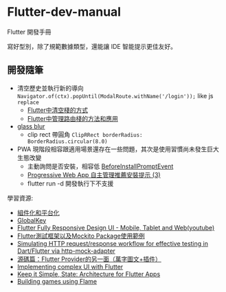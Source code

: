 # Flutter-dev-manual
Flutter 開發手冊

寫好型別，除了規範數據類型，還能讓 IDE 智能提示更佳友好。

## 開發隨筆

- 清空歷史並執行新的導向 `Navigator.of(ctx).popUntil(ModalRoute.withName('/login'));` like js `replace`
  - [Flutter中清空棧的方式](https://blog.csdn.net/Mr_Tony/article/details/112184802)
  - [Flutter中管理路由棧的方法和應用](https://zhuanlan.zhihu.com/p/56289929)
- [glass blur](https://stackoverflow.com/questions/43550853/how-do-i-do-the-frosted-glass-effect-in-flutter)
  - clip rect 帶圓角 `ClipRRect borderRadius: BorderRadius.circular(8.0)`
- PWA 現階段相容跟適用場景還存在一些問題，其次是使用習慣尚未發生巨大生態改變
  - 主動詢問是否安裝，相容低 [BeforeInstallPromptEvent](https://developer.mozilla.org/zh-CN/docs/Web/API/BeforeInstallPromptEvent)
  - [Progressive Web App 自主管理推薦安裝提示 (3)](https://ithelp.ithome.com.tw/m/articles/10263950)
  - flutter run -d 開發執行下不支援

學習資源:
- [組件化和平台化](https://www.kancloud.cn/alex_wsc/flutter_demo/1572034)
- [GlobalKey](https://juejin.cn/post/6844903811870359559)
- [Flutter Fully Responsive Design UI - Mobile, Tablet and Web(youtube)](https://www.youtube.com/watch?v=0mp-Ok00WZE)
- [Flutter測試框架以及Mockito Package使用範例](https://ithelp.ithome.com.tw/articles/10223393)
- [Simulating HTTP request/response workflow for effective testing in Dart/Flutter via http-mock-adapter](https://lomsa.medium.com/simulating-http-request-response-workflow-for-effective-testing-in-dart-flutter-via-7d53ddb724d6)
- [源碼篇：Flutter Provider的另一面（萬字圖文+插件）](https://juejin.cn/post/6968272002515894303)
- [Implementing complex UI with Flutter](https://www.youtube.com/watch?v=FCyoHclCqc8)
- [Keep it Simple, State: Architecture for Flutter Apps](https://www.youtube.com/watch?v=zKXz3pUkw9A)
- [Building games using Flame](https://www.youtube.com/watch?v=sFpjEH-ok2s)
